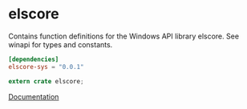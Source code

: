 # elscore #
Contains function definitions for the Windows API library elscore. See winapi for types and constants.

```toml
[dependencies]
elscore-sys = "0.0.1"
```

```rust
extern crate elscore;
```

[Documentation](https://retep998.github.io/doc/winapi/elscore/)
